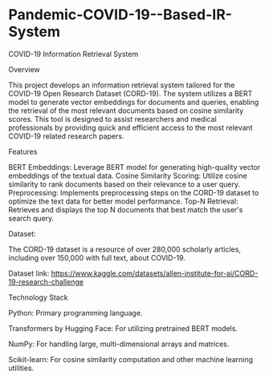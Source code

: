 # Pandemic-COVID-19--Based-IR-System

COVID-19 Information Retrieval System

Overview

This project develops an information retrieval system tailored for the COVID-19 Open Research Dataset (CORD-19). The system utilizes a BERT model to generate vector embeddings for documents and queries, enabling the retrieval of the most relevant documents based on cosine similarity scores. This tool is designed to assist researchers and medical professionals by providing quick and efficient access to the most relevant COVID-19 related research papers.

Features

BERT Embeddings: Leverage BERT model for generating high-quality vector embeddings of the textual data.
Cosine Similarity Scoring: Utilize cosine similarity to rank documents based on their relevance to a user query.
Preprocessing: Implements preprocessing steps on the CORD-19 dataset to optimize the text data for better model performance.
Top-N Retrieval: Retrieves and displays the top N documents that best match the user's search query.

Dataset:

The CORD-19 dataset is a resource of over 280,000 scholarly articles, including over 150,000 with full text, about COVID-19.

Dataset link: https://www.kaggle.com/datasets/allen-institute-for-ai/CORD-19-research-challenge

Technology Stack

Python: Primary programming language.

Transformers by Hugging Face: For utilizing pretrained BERT models.

NumPy: For handling large, multi-dimensional arrays and matrices.

Scikit-learn: For cosine similarity computation and other machine learning utilities.
